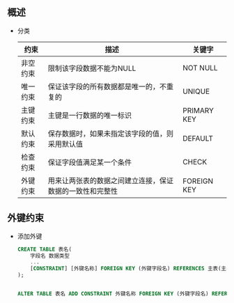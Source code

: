 ## 概述

- 分类
  
  | 约束   | 描述                           | 关键字         |
  | ---- | ---------------------------- | ----------- |
  | 非空约束 | 限制该字段数据不能为NULL               | NOT NULL    |
  | 唯一约束 | 保证该字段的所有数据都是唯一的，不重复的         | UNIQUE      |
  | 主键约束 | 主键是一行数据的唯一标识                 | PRIMARY KEY |
  | 默认约束 | 保存数据时，如果未指定该字段的值，则采用默认值      | DEFAULT     |
  | 检查约束 | 保证字段值满足某一个条件                 | CHECK       |
  | 外键约束 | 用来让两张表的数据之间建立连接，保证数据的一致性和完整性 | FOREIGN KEY |

## 外键约束

- 添加外键
  
  ```sql
  CREATE TABLE 表名(
      字段名 数据类型
      ...
      [CONSTRAINT] [外键名称] FOREIGN KEY (外键字段名) REFERENCES 主表(主表列名)
  );
  
  
  ALTER TABLE 表名 ADD CONSTRAINT 外键名称 FOREIGN KEY (外键字段名) REFERENCES 主表(主表列名);
  ```


